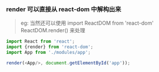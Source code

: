 ### render 可以直接从 react-dom 中解构出来

> eg:  当然还可以使用 import ReactDOM from 'react-dom' ReactDOM.render() 来处理


```js
import React from 'react';
import {render} from 'react-dom';
import App from './modules/app';

render(<App/>, document.getElementById('app'));